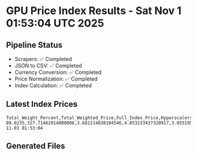 # GPU Price Index Results - Sat Nov  1 01:53:04 UTC 2025

## Pipeline Status
- Scrapers: ✅ Completed
- JSON to CSV: ✅ Completed
- Currency Conversion: ✅ Completed
- Price Normalization: ✅ Completed
- Index Calculation: ✅ Completed

## Latest Index Prices
```
Total_Weight_Percent,Total_Weighted_Price,Full_Index_Price,Hyperscalers_Only_Price,Non_Hyperscalers_Only_Price,Hyperscaler_Weight,Non_Hyperscaler_Weight,Calculation_Date
89.0235,327.71462914000006,3.681214838104546,4.053233437320917,3.0551953229767816,55.84,33.183499999999995,2025-11-01 01:53:04
```

## Generated Files
```
```
